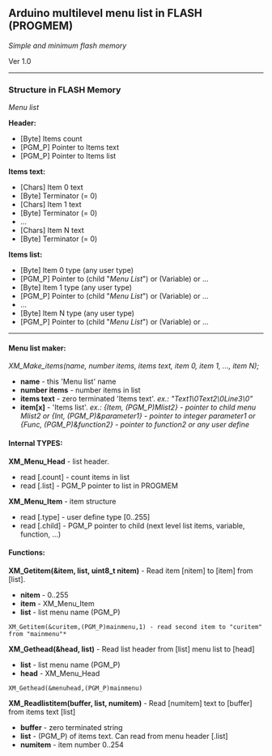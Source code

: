 ## Arduino multilevel menu list in FLASH (PROGMEM)
*Simple and minimum flash memory*

Ver 1.0

---
### Structure in FLASH Memory
*Menu list*

**Header:**
- [Byte] Items count
- [PGM_P] Pointer to Items text
- [PGM_P] Pointer to Items list

**Items text:**
- [Chars] Item 0 text
- [Byte] Terminator (= 0)
- [Chars] Item 1 text
- [Byte] Terminator (= 0)
- ...
- [Chars] Item N text
- [Byte] Terminator (= 0)

**Items list:**
- [Byte] Item 0 type (any user type)
- [PGM_P] Pointer to (child "*Menu List*") or (Variable) or ...
- [Byte] Item 1 type (any user type)
- [PGM_P] Pointer to (child "*Menu List*") or (Variable) or ...
- ...
- [Byte] Item N type (any user type)
- [PGM_P] Pointer to (child "*Menu List*") or (Variable) or ...

---
#### Menu list maker:

*XM_Make_items(name, number items, items text, item 0, item 1, ..., item N);*

- **name** - this 'Menu list' name
- **number items** - number items in list
- **items text** - zero terminated 'Items text'. *ex.: "Text1\0Text2\0Line3\0"*
- **item[x]** - 'Items list'. *ex.: {Item, (PGM_P)Mlist2} - pointer to child menu Mlist2 or {Int, (PGM_P)&parameter1} - pointer to integer parameter1 or {Func, (PGM_P)&function2} - pointer to function2 or any user define*

#### Internal TYPES:

**XM_Menu_Head** - list header.
- read [.count] - count items in list
- read [.list] - PGM_P pointer to list in PROGMEM

**XM_Menu_Item** - item structure
- read [.type] - user define type [0..255]
- read [.child] - PGM_P pointer to child (next level list items, variable, function, ...)

#### Functions:

**XM_Getitem(&item, list, uint8_t nitem)** - Read item [nitem] to [item] from [list].
- **nitem** - 0..255
- **item** - XM_Menu_Item
- **list** - list menu name (PGM_P)
```
XM_Getitem(&curitem,(PGM_P)mainmenu,1) - read second item to "curitem" from "mainmenu"*
```

**XM_Gethead(&head, list)** - Read list header from [list] menu list to [head]
- **list** - list menu name (PGM_P)
- **head** - XM_Menu_Head
```
XM_Gethead(&menuhead,(PGM_P)mainmenu)
```
**XM_Readlistitem(buffer, list, numitem)** - Read [numitem] text to [buffer] from items text [list]
- **buffer** - zero terminated string
- **list** - (PGM_P) of items text. Can read from menu header [.list]
- **numitem** - item number 0..254
